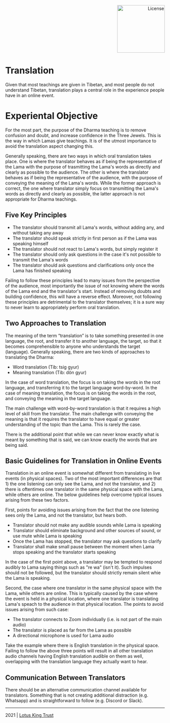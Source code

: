 <p align="right">
  
  <a href="https://mirrors.creativecommons.org/presskit/buttons/88x31/png/by-sa.png">
    <img width=150px src="https://upload.wikimedia.org/wikipedia/commons/thumb/1/12/Cc-by-nc-sa_icon.svg/1280px-Cc-by-nc-sa_icon.svg.png" alt="License">
  </a>
</p>


# Translation

Given that most teachings are given in Tibetan, and most people do not understand Tibetan, translation plays a central role in the experience people have in an online event.

# Experiental Objective

For the most part, the purpose of the Dharma teaching is to remove confusion and doubt, and increase confidence in the Three Jewels. This is the way in which Lamas give teachings. It is of the utmost importance to avoid the translation aspect changing this. 

Generally speaking, there are two ways in which oral translation takes place. One is where the translator behaves as if being the representative of the Lama with the purpose of trasmitting the Lama's words as directly and clearly as possible to the audience. The other is where the translator behaves as if being the representative of the audience, with the purpose of conveying the meaning of the Lama's words. While the former approach is correct, the one where translator simply focus on transmitting the Lama's words as directly and clearly as possible, the latter approach is not appropriate for Dharma teachings.

## Five Key Principles

- The translator should transmit all Lama's words, without adding any, and without taking any away
- The translator should speak strictly in first person as if the Lama was speaking himself
- The translator should not react to Lama's words, but simply register it
- The translator should only ask questions in the case it's not possible to transmit the Lama's words
- The translator should ask questions and clarifications only once the Lama has finished speaking

Failing to follow these principles lead to many issues from the perspective of the audience, most importantly the issue of not knowing where the words of the Lama end and the translator's start. Instead of removing doubts and building confidence, this will have a reverse effect. Moreover, not following these principles are detrimental to the translator themselves; it is a sure way to never learn to appropriately perform oral translation.

## Two Approaches to Translation

The meaning of the term “translation” is to take something presented in one language, the root, and transfer it to another language, the target, so that it becomes comprehensible to anyone who understands the target (language). Generally speaking, there are two kinds of approaches to translating the Dharma:

- Word translation (Tib: tsig gyur)
- Meaning translation (Tib: dön gyur) 

In the case of word translation, the focus is on taking the words in the root language, and transferring it to the target language word-by-word. In the case of meaning translation, the focus is on taking the words in the root, and conveying the meaning in the target language. 

The main challenge with word-by-word translation is that it requires a high level of skill from the translator. The main challenge with conveying the meaning is that it requires the translator to have equal or greater understanding of the topic than the Lama. This is rarely the case. 

There is the additional point that while we can never know exactly what is meant by something that is said, we can know exactly the words that are being said.

## Basic Guidelines for Translation in Online Events

Translation in an online event is somewhat different from translating in live events (in physical spaces). Two of the most important differences are that 1) the one listening can only see the Lama, and not the translator, and 2) there is oftentimes one translator in the same physical space with the Lama, while others are online. The below guidelines help overcome typical issues arising from these two factors. 

First, points for avoiding issues arising from the fact that the one listening sees only the Lama, and not the translator, but hears both.

- Translator should not make any audible sounds while Lama is speaking
- Translator should eliminate background and other sources of sound, or use mute while Lama is speaking
- Once the Lama has stopped, the translator may ask questions to clarify
- Translator shall make small pause between the moment when Lama stops speaking and the translator starts speaking

In the case of the first point above, a translator may be tempted to respond audibly to Lama saying things such as "re wa" (isn't it). Such impulses should not be followed, but the translator should strictly remain silent whie the Lama is speaking.

Second, the case where one translator in the same physical space with the Lama, while others are online. This is typically caused by the case where the event is held in a physical location, where one translator is translating Lama's speach to the audience in that physical location. The points to avoid issues arising from such case:

- The translator connects to Zoom individually (i.e. is not part of the main audio)
- The translator is placed as far from the Lama as possible 
- A directional microphone is used for Lama audio

Take the example where there is English translation in the physical space. Failing to follow the above three points will result in all other translation audio channels having English translation audible on them as well, overlapping with the translation language they actually want to hear.

## Communication Between Translators

There should be an alternative communication channel available for translators. Something that is not creating additional distraction (e.g. Whatsapp) and is straightforward to follow (e.g. Discord or Slack).


<hr>

2021 | [Lotus King Trust](https://lotuskingtrust.org)
